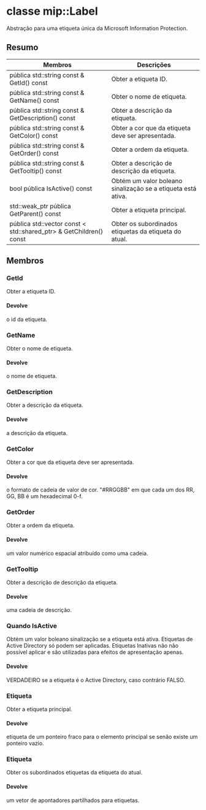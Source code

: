 # <a name="class-miplabel"></a>classe mip::Label 
Abstração para uma etiqueta única da Microsoft Information Protection.
  
## <a name="summary"></a>Resumo
 Membros                        | Descrições                                
--------------------------------|---------------------------------------------
pública std::string const & GetId() const  |  Obter a etiqueta ID.
pública std::string const & GetName() const  |  Obter o nome de etiqueta.
pública std::string const & GetDescription() const  |  Obter a descrição da etiqueta.
pública std::string const & GetColor() const  |  Obter a cor que da etiqueta deve ser apresentada.
pública std::string const & GetOrder() const  |  Obter a ordem da etiqueta.
pública std::string const & GetTooltip() const  |  Obter a descrição de descrição da etiqueta.
bool pública IsActive() const  |  Obtém um valor boleano sinalização se a etiqueta está ativa.
std::weak_ptr pública<Label> GetParent() const  |  Obter a etiqueta principal.
pública std::vector const < std::shared_ptr<Label>> & GetChildren() const  |  Obter os subordinados etiquetas da etiqueta do atual.
  
## <a name="members"></a>Membros
  
### <a name="getid"></a>GetId
Obter a etiqueta ID.
  
#### <a name="returns"></a>Devolve
o id da etiqueta.
  
### <a name="getname"></a>GetName
Obter o nome de etiqueta.
  
#### <a name="returns"></a>Devolve
o nome de etiqueta.
  
### <a name="getdescription"></a>GetDescription
Obter a descrição da etiqueta.
  
#### <a name="returns"></a>Devolve
a descrição da etiqueta.
  
### <a name="getcolor"></a>GetColor
Obter a cor que da etiqueta deve ser apresentada.
  
#### <a name="returns"></a>Devolve
o formato de cadeia de valor de cor. "#RRGGBB" em que cada um dos RR, GG, BB é um hexadecimal 0-f.
  
### <a name="getorder"></a>GetOrder
Obter a ordem da etiqueta.
  
#### <a name="returns"></a>Devolve
um valor numérico espacial atribuído como uma cadeia.
  
### <a name="gettooltip"></a>GetTooltip
Obter a descrição de descrição da etiqueta.
  
#### <a name="returns"></a>Devolve
uma cadeia de descrição.
  
### <a name="isactive"></a>Quando IsActive
Obtém um valor boleano sinalização se a etiqueta está ativa.
Etiquetas de Active Directory só podem ser aplicadas. Etiquetas Inativas não não possível aplicar e são utilizadas para efeitos de apresentação apenas. 
  
#### <a name="returns"></a>Devolve
VERDADEIRO se a etiqueta é o Active Directory, caso contrário FALSO.
  
### <a name="label"></a>Etiqueta
Obter a etiqueta principal.
  
#### <a name="returns"></a>Devolve
etiqueta de um ponteiro fraco para o elemento principal se senão existe um ponteiro vazio.
  
### <a name="label"></a>Etiqueta
Obter os subordinados etiquetas da etiqueta do atual.
  
#### <a name="returns"></a>Devolve
um vetor de apontadores partilhados para etiquetas.